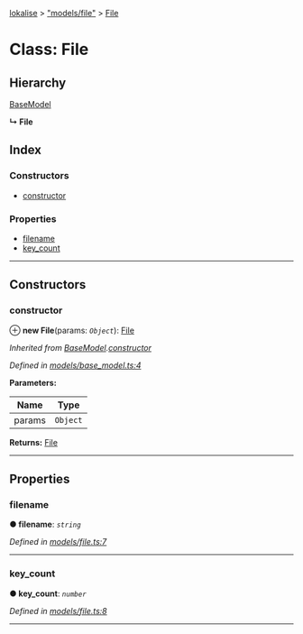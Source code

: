 [lokalise](../README.md) > ["models/file"](../modules/_models_file_.md) > [File](../classes/_models_file_.file.md)

# Class: File

## Hierarchy

 [BaseModel](_models_base_model_.basemodel.md)

**↳ File**

## Index

### Constructors

* [constructor](_models_file_.file.md#constructor)

### Properties

* [filename](_models_file_.file.md#filename)
* [key_count](_models_file_.file.md#key_count)

---

## Constructors

<a id="constructor"></a>

###  constructor

⊕ **new File**(params: *`Object`*): [File](_models_file_.file.md)

*Inherited from [BaseModel](_models_base_model_.basemodel.md).[constructor](_models_base_model_.basemodel.md#constructor)*

*Defined in [models/base_model.ts:4](https://github.com/lokalise/node-lokalise-api/blob/4987c08/src/models/base_model.ts#L4)*

**Parameters:**

| Name | Type |
| ------ | ------ |
| params | `Object` |

**Returns:** [File](_models_file_.file.md)

___

## Properties

<a id="filename"></a>

###  filename

**● filename**: *`string`*

*Defined in [models/file.ts:7](https://github.com/lokalise/node-lokalise-api/blob/4987c08/src/models/file.ts#L7)*

___
<a id="key_count"></a>

###  key_count

**● key_count**: *`number`*

*Defined in [models/file.ts:8](https://github.com/lokalise/node-lokalise-api/blob/4987c08/src/models/file.ts#L8)*

___

